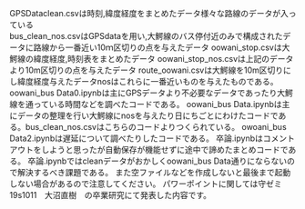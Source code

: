 GPSDataclean.csvは時刻,緯度経度をまとめたデータ様々な路線のデータが入っている<br>
bus_clean_nos.csvはGPSdataを用い,大鰐線のバス停付近のみで構成されたデータに路線から一番近い10ｍ区切りの点を与えたデータ
oowani_stop.csvは大鰐線の緯度経度,時刻表をまとめたデータ
oowani_stop_nos.csvは上記のデータより10m区切りの点を与えたデータ
route_oowani.csvは大鰐線を10m区切りにし緯度経度与えたデータnosはこれらに一番近いものを与えたものである。
oowani_bus Data0.ipynbは主にGPSデータより不必要なデータであったり大鰐線を通っている時間などを調べたコードである。
oowani_bus Data.ipynbは主にデータの整理を行い大鰐線にnosを与えたり日にちごとにわけたコードである。bus_clean_nos.csvはこちらのコードよりつくられている。
owoani_bus Data2.ipynbは遅延について調べたりしたコードである。
卒論.ipynbはコメントアウトをしようと思ったが自動保存が機能せずに途中で諦めたまとめコードである。
卒論.ipynbではcleanデータがおかしくoowani_bus Data通りにならないので解決するべき課題である。
また空ファイルなどを作成しないと最後まで起動しない場合があるので注意してください。
パワーポイントに関しては守ゼミ 19s1011　大沼直樹　の卒業研究にて発表した内容です。
